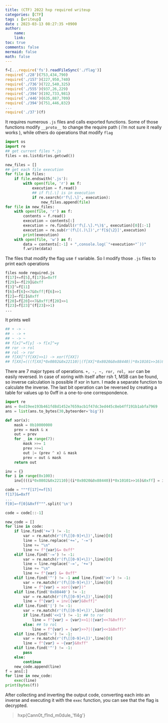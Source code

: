 ```yaml
---
title: (CTF) 2022 hxp required writeup
categories: [CTF]
tags : [writeup]
date : 2023-03-13 08:27:35 +0900
author:
    name: 
    link: 
toc: true
comments: false
mermaid: false
math: false
---
```


```jsx
f=[...require('fs').readFileSync('./flag')]
require('./28')(753,434,790)
require('./157')(227,950,740)
require('./736')(722,540,325)
require('./555')(937,26,229)
require('./394')(192,733,981)
require('./446')(635,887,709)
require('./394')(751,446,832)
...
require('./37')(f)
```

It requires numerous `.js` files and calls exported functions.
Some of those functions modify `__proto__` to change the require path ( i’m not sure it really works ), while others do operations that modify `flag`

```python
import os
import re
## get current files *.js
files = os.listdir(os.getcwd())

new_files = []
## get each file execution
for file in files:
    if file.endswith('.js'):
        with open(file, 'r') as f:
            execution = f.read()
            ## if f\[.\] is in execution
            if re.search(r'f\[.\]', execution):
                new_files.append(file)
for file in new_files:
    with open(file, 'r') as f:
        contents = f.read()
        execution = contents[:]
        execution = re.findall(r'f\[.\].*\)$', execution)[0][:-1]
        execution = re.sub(r'(f\[(.)\])',r'f[${\2}]',execution)
        print(execution)
    with open(file, 'w') as f:
        data = contents[:-1] + ",console.log(`"+execution+"`))"
        f.write(data)
```

The files that modify the flag use `f` variable.
So I modify those `.js` files to print each operations

```python
files node required.js 
f[17]+=f[5],f[17]&=0xff
f[29]=~f[29]&0xff
f[3]^=f[11]
f[6]=f[6]<<7&0xff|f[6]>>1
f[2]=~f[2]&0xff
f[20]=f[20]<<7&0xff|f[20]>>1
f[23]=f[23]^(f[23]>>1)
...
```

It prints well

```python
## + -> -
## - -> +
## ~ -> ~
## f[x]^=f[y] -> f[x]^=y
## ror -> rol
## rol -> ror
## f[XX]^(f[XX]>>1) -> xor(f[XX])
## f[XX]=(((f[XX]*0x0802&0x22110)|(f[XX]*0x8020&0x88440))*0x10101>>16)&0xff -> inv(f[XX])
```

There are 7 major types of operations. `+, -, ~, ror, rol, xor` can be easily reversed.
In case of xoring with itself after rsh 1, MSB can be found, so inverse calculation is possible if xor in turn. I made a separate function to calculate the inverse.
The last bit operation can be reversed by creating a table for values up to 0xff in a one-to-one correspondence.

```python
import re
ans = 0xd19ee193b461fd8d1452e7659acb1f47dc3ed445c8eb4ff191b1abfa7969
ans = list(ans.to_bytes(30,byteorder='big'))

def xor(x):
    mask = 0b10000000
    prev = mask & x
    out = prev
    for _ in range(7):
        mask >>= 1
        prev >>=1
        out |= (prev ^ x) & mask
        prev = out & mask
    return out

inv = {}
for i in range(0x100):
    inv[(((i*0x0802&0x22110)|(i*0x8020&0x88440))*0x10101>>16)&0xff] = i

code = """f[17]+=f[5]
f[17]&=0xff
...
f[0]=~f[0]&0xff""".split('\n')

code = code[::-1]

new_code = []
for line in code:
    if line.find('+=') != -1:
        var = re.match(r'(f\[[0-9]+\])',line)[0]
        line = line.replace('+=', '-=')
        line += "\n"
        line += f"{var}&= 0xff"
    elif line.find('-=') != -1:
        var = re.match(r'(f\[[0-9]+\])',line)[0]
        line = line.replace('-=', '+=')
        line += "\n"
        line += f"{var} &= 0xff"
    elif line.find('^') != -1 and line.find('>>') != -1:
        var = re.match(r'(f\[[0-9]+\])',line)[0]
        line = f"{var} = xor({var})"
    elif line.find('0x88440') != -1:
        var = re.match(r'(f\[[0-9]+\])',line)[0]
        line = f"{var} = inv[{var}&0xff]"
    elif line.find('|') != -1:
        var = re.match(r'(f\[[0-9]+\])',line)[0]
        if line.find('<<1') != -1: ## to ror
            line = f"{var} = {var}>>1|({var}<<7&0xff)"
        else: ## to rol
            line = f"{var} = {var}>>7|({var}<<1&0xff)"
    elif line.find('~') != -1:
        var = re.match(r'(f\[[0-9]+\])',line)[0]
        line = f"{var} = ~{var}&0xff"
    elif line.find('^') != -1:
        pass
    else:
        continue
    new_code.append(line)
f = ans[:]
for line in new_code:
    exec(line)
print(bytes(f))

```

After collecting and inverting the output code, converting each into an inverse and executing it with the `exec` function, you can see that the flag is decrypted.

> hxp{Cann0t_f1nd_m0dule_'fl4g'}
>